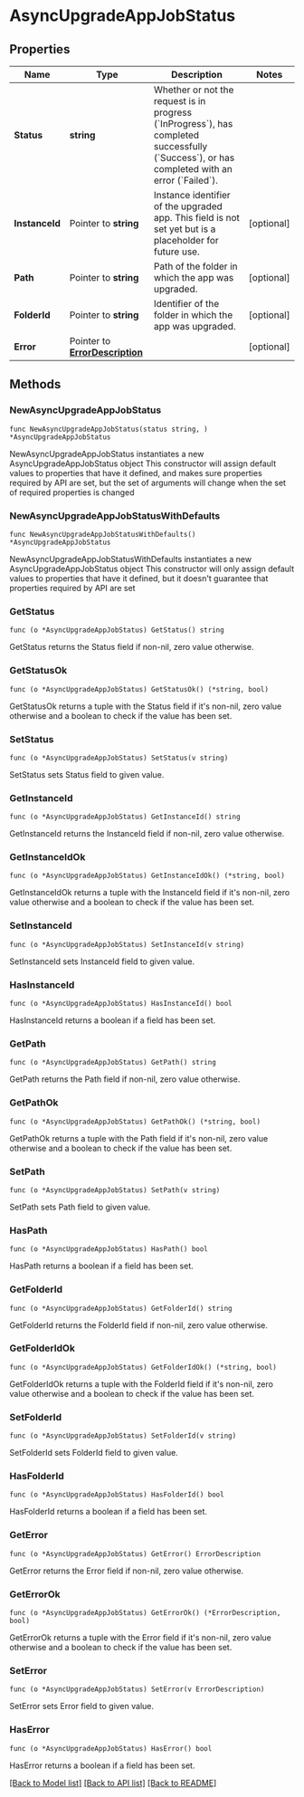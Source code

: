 # AsyncUpgradeAppJobStatus

## Properties

Name | Type | Description | Notes
------------ | ------------- | ------------- | -------------
**Status** | **string** | Whether or not the request is in progress (&#x60;InProgress&#x60;), has completed successfully (&#x60;Success&#x60;), or has completed with an error (&#x60;Failed&#x60;). | 
**InstanceId** | Pointer to **string** | Instance identifier of the upgraded app. This field is not set yet but is a placeholder for future use. | [optional] 
**Path** | Pointer to **string** | Path of the folder in which the app was upgraded. | [optional] 
**FolderId** | Pointer to **string** | Identifier of the folder in which the app was upgraded. | [optional] 
**Error** | Pointer to [**ErrorDescription**](ErrorDescription.md) |  | [optional] 

## Methods

### NewAsyncUpgradeAppJobStatus

`func NewAsyncUpgradeAppJobStatus(status string, ) *AsyncUpgradeAppJobStatus`

NewAsyncUpgradeAppJobStatus instantiates a new AsyncUpgradeAppJobStatus object
This constructor will assign default values to properties that have it defined,
and makes sure properties required by API are set, but the set of arguments
will change when the set of required properties is changed

### NewAsyncUpgradeAppJobStatusWithDefaults

`func NewAsyncUpgradeAppJobStatusWithDefaults() *AsyncUpgradeAppJobStatus`

NewAsyncUpgradeAppJobStatusWithDefaults instantiates a new AsyncUpgradeAppJobStatus object
This constructor will only assign default values to properties that have it defined,
but it doesn't guarantee that properties required by API are set

### GetStatus

`func (o *AsyncUpgradeAppJobStatus) GetStatus() string`

GetStatus returns the Status field if non-nil, zero value otherwise.

### GetStatusOk

`func (o *AsyncUpgradeAppJobStatus) GetStatusOk() (*string, bool)`

GetStatusOk returns a tuple with the Status field if it's non-nil, zero value otherwise
and a boolean to check if the value has been set.

### SetStatus

`func (o *AsyncUpgradeAppJobStatus) SetStatus(v string)`

SetStatus sets Status field to given value.


### GetInstanceId

`func (o *AsyncUpgradeAppJobStatus) GetInstanceId() string`

GetInstanceId returns the InstanceId field if non-nil, zero value otherwise.

### GetInstanceIdOk

`func (o *AsyncUpgradeAppJobStatus) GetInstanceIdOk() (*string, bool)`

GetInstanceIdOk returns a tuple with the InstanceId field if it's non-nil, zero value otherwise
and a boolean to check if the value has been set.

### SetInstanceId

`func (o *AsyncUpgradeAppJobStatus) SetInstanceId(v string)`

SetInstanceId sets InstanceId field to given value.

### HasInstanceId

`func (o *AsyncUpgradeAppJobStatus) HasInstanceId() bool`

HasInstanceId returns a boolean if a field has been set.

### GetPath

`func (o *AsyncUpgradeAppJobStatus) GetPath() string`

GetPath returns the Path field if non-nil, zero value otherwise.

### GetPathOk

`func (o *AsyncUpgradeAppJobStatus) GetPathOk() (*string, bool)`

GetPathOk returns a tuple with the Path field if it's non-nil, zero value otherwise
and a boolean to check if the value has been set.

### SetPath

`func (o *AsyncUpgradeAppJobStatus) SetPath(v string)`

SetPath sets Path field to given value.

### HasPath

`func (o *AsyncUpgradeAppJobStatus) HasPath() bool`

HasPath returns a boolean if a field has been set.

### GetFolderId

`func (o *AsyncUpgradeAppJobStatus) GetFolderId() string`

GetFolderId returns the FolderId field if non-nil, zero value otherwise.

### GetFolderIdOk

`func (o *AsyncUpgradeAppJobStatus) GetFolderIdOk() (*string, bool)`

GetFolderIdOk returns a tuple with the FolderId field if it's non-nil, zero value otherwise
and a boolean to check if the value has been set.

### SetFolderId

`func (o *AsyncUpgradeAppJobStatus) SetFolderId(v string)`

SetFolderId sets FolderId field to given value.

### HasFolderId

`func (o *AsyncUpgradeAppJobStatus) HasFolderId() bool`

HasFolderId returns a boolean if a field has been set.

### GetError

`func (o *AsyncUpgradeAppJobStatus) GetError() ErrorDescription`

GetError returns the Error field if non-nil, zero value otherwise.

### GetErrorOk

`func (o *AsyncUpgradeAppJobStatus) GetErrorOk() (*ErrorDescription, bool)`

GetErrorOk returns a tuple with the Error field if it's non-nil, zero value otherwise
and a boolean to check if the value has been set.

### SetError

`func (o *AsyncUpgradeAppJobStatus) SetError(v ErrorDescription)`

SetError sets Error field to given value.

### HasError

`func (o *AsyncUpgradeAppJobStatus) HasError() bool`

HasError returns a boolean if a field has been set.


[[Back to Model list]](../README.md#documentation-for-models) [[Back to API list]](../README.md#documentation-for-api-endpoints) [[Back to README]](../README.md)


